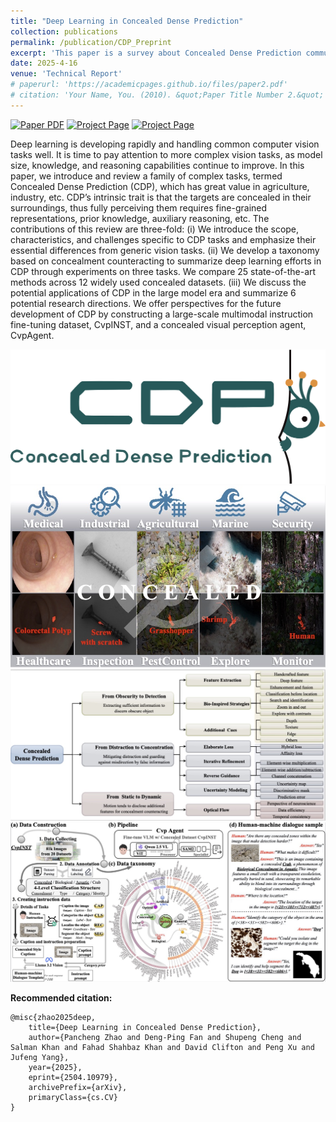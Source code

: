 ```yaml
---
title: "Deep Learning in Concealed Dense Prediction"
collection: publications
permalink: /publication/CDP_Preprint
excerpt: 'This paper is a survey about Concealed Dense Prediction community.'
date: 2025-4-16
venue: 'Technical Report'
# paperurl: 'https://academicpages.github.io/files/paper2.pdf'
# citation: 'Your Name, You. (2010). &quot;Paper Title Number 2.&quot; <i>Journal 1</i>. 1(2).'
---
```

<!-- <img src='../images/pdf-3.svg' width="5%"> -->

<a href="http://arxiv.org/abs/2504.10979"><img src='https://img.shields.io/badge/PDF-CDP-red' alt='Paper PDF'></a>	<a href=''><img src='https://img.shields.io/badge/Official Version-CDP-blue' alt='Project Page'></a>	<a href='https://github.com/PanchengZhao/Concealed-Dense-Prediction'><img src='https://img.shields.io/badge/Project Page-CDP-yellow' alt='Project Page'></a>

Deep learning is developing rapidly and handling common computer vision tasks well. It is time to pay attention to more complex vision tasks, as model size, knowledge, and reasoning capabilities continue to improve. In this paper, we introduce and review a family of complex tasks, termed Concealed Dense Prediction (CDP), which has great value in agriculture, industry, etc. CDP’s intrinsic trait is that the targets are concealed in their surroundings, thus fully perceiving them requires fine-grained representations, prior knowledge, auxiliary reasoning, etc. The contributions of this review are three-fold: (i) We introduce the scope, characteristics, and challenges specific to CDP tasks and emphasize their essential differences from generic vision tasks. (ii) We develop a taxonomy based on concealment counteracting to summarize deep learning efforts in CDP through experiments on three tasks. We compare 25 state-of-the-art methods across 12 widely used concealed datasets. (iii) We discuss the potential applications of CDP in the large model era and summarize 6 potential research directions. We offer perspectives for the future development of CDP by constructing a large-scale multimodal instruction fine-tuning dataset, CvpINST, and a concealed visual perception agent, CvpAgent.
<!-- Abstract: Coming soon... -->

![](../papers/CDP/images/logo.png)
![](../papers/CDP/images/cdp.jpg)
![](../papers/CDP/images/concealment_counteracting.jpg)
![](../papers/CDP/images/CVPAgent.jpg)


**Recommended citation:**

~~~
@misc{zhao2025deep,
    title={Deep Learning in Concealed Dense Prediction},
    author={Pancheng Zhao and Deng-Ping Fan and Shupeng Cheng and Salman Khan and Fahad Shahbaz Khan and David Clifton and Peng Xu and Jufeng Yang},
    year={2025},
    eprint={2504.10979},
    archivePrefix={arXiv},
    primaryClass={cs.CV}
}
~~~

